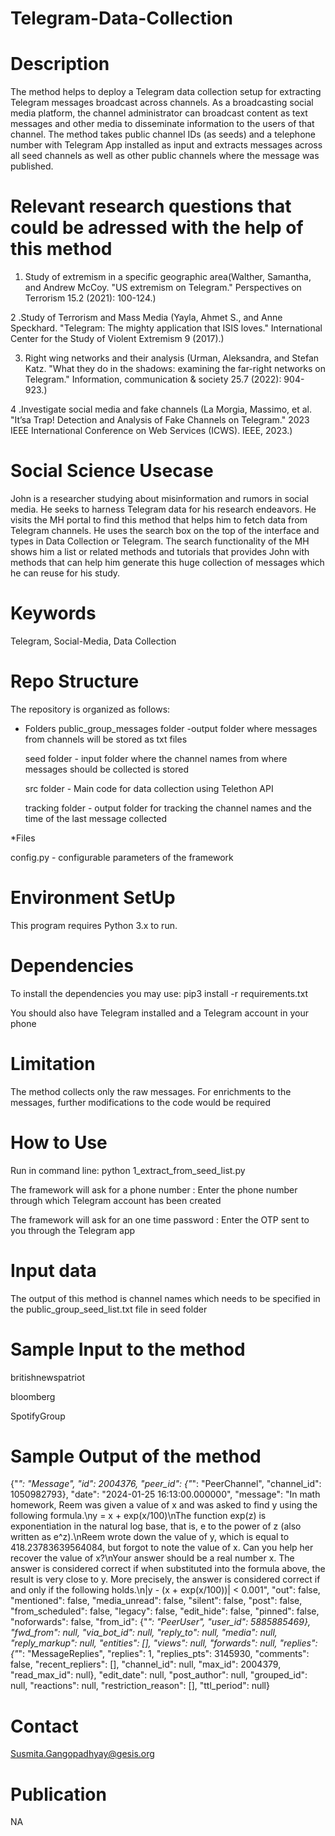 # Telegram-Data-Collection
# Description
The method helps to deploy a Telegram data collection setup for extracting Telegram messages broadcast across channels. As a broadcasting social media platform, the channel administrator can broadcast content as text messages and other media to disseminate information to the users of that channel. The method takes public channel IDs (as seeds) and a telephone number with Telegram App installed as input and extracts messages across all seed channels as well as other public channels where the message was published. 

# Relevant research questions that could be adressed with the help of this method

1. Study of extremism in a specific geographic area(Walther, Samantha, and Andrew McCoy. "US extremism on Telegram." Perspectives on Terrorism 15.2 (2021): 100-124.)

2 .Study of Terrorism and Mass Media (Yayla, Ahmet S., and Anne Speckhard. "Telegram: The mighty application that ISIS loves." International Center for the Study of Violent Extremism 9 (2017).)

3. Right wing networks and their analysis (Urman, Aleksandra, and Stefan Katz. "What they do in the shadows: examining the far-right networks on Telegram." Information, communication & society 25.7 (2022): 904-923.)

4 .Investigate social media and fake channels (La Morgia, Massimo, et al. "It’sa Trap! Detection and Analysis of Fake Channels on Telegram." 2023 IEEE International Conference on Web Services (ICWS). IEEE, 2023.)


# Social Science Usecase
John is a researcher studying about misinformation and rumors in social media. He seeks to harness Telegram data for his research endeavors. He visits the MH portal to find this method that helps him to fetch data from Telegram channels. He uses the search box on the top of the interface and types in Data Collection or Telegram. The search functionality of the MH shows him a list or related methods and tutorials that provides John with methods that can help him generate this huge collection of messages which he can reuse for his study.


# Keywords
Telegram, Social-Media, Data Collection

# Repo Structure
The repository is organized as follows:
* Folders
   public_group_messages folder -output folder where messages from channels will be stored as txt files

   seed folder - input folder where the channel names from where messages should be collected is stored

   src folder - Main code for data collection using Telethon API

    tracking folder - output folder for tracking the channel names and the time of the last message collected

*Files

  config.py - configurable parameters of the framework

# Environment SetUp
This program requires Python 3.x to run.

# Dependencies
To install the dependencies you may use: pip3 install -r requirements.txt

You should also have Telegram installed and a Telegram account in your phone


# Limitation
The method collects only the raw messages. For enrichments to the messages, further modifications to the code would be required

# How to Use

Run in command line:    python 1_extract_from_seed_list.py

The framework will ask for a phone number : Enter the phone number through which Telegram account has been created

The framework will ask for an one time password : Enter the OTP sent to you through the Telegram app




# Input data
The output of this method is channel names which needs to be specified in the public_group_seed_list.txt file in seed folder

# Sample Input to the method
  britishnewspatriot
  
  bloomberg
  
  SpotifyGroup

# Sample Output of the method
{"_": "Message", "id": 2004376, "peer_id": {"_": "PeerChannel", "channel_id": 1050982793}, "date": "2024-01-25 16:13:00.000000", "message": "In math homework, Reem was given a value of x and was asked to find y using the following formula.\ny = x + exp(x/100)\nThe function exp(z) is exponentiation in the natural log base, that is, e to the power of z (also written as e^z).\nReem wrote down the value of y, which is equal to 418.23783639564084, but forgot to note the value of x. Can you help her recover the value of x?\nYour answer should be a real number x. The answer is considered correct if when substituted into the formula above, the result is very close to y. More precisely, the answer is considered correct if and only if the following holds.\n|y - (x + exp(x/100))| < 0.001", "out": false, "mentioned": false, "media_unread": false, "silent": false, "post": false, "from_scheduled": false, "legacy": false, "edit_hide": false, "pinned": false, "noforwards": false, "from_id": {"_": "PeerUser", "user_id": 5885885469}, "fwd_from": null, "via_bot_id": null, "reply_to": null, "media": null, "reply_markup": null, "entities": [], "views": null, "forwards": null, "replies": {"_": "MessageReplies", "replies": 1, "replies_pts": 3145930, "comments": false, "recent_repliers": [], "channel_id": null, "max_id": 2004379, "read_max_id": null}, "edit_date": null, "post_author": null, "grouped_id": null, "reactions": null, "restriction_reason": [], "ttl_period": null}


# Contact
Susmita.Gangopadhyay@gesis.org

# Publication

NA
